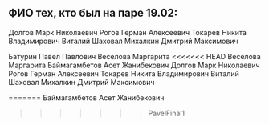 ## ФИО тех, кто был на паре 19.02:

Долгов Марк Николаевич
Рогов Герман Алексеевич
Токарев Никита Владимирович
Виталий Шаховал
Михалкин Дмитрий Максимович

Батурин Павел Павлович
Веселова Маргарита
<<<<<<< HEAD
Веселова Маргарита
Баймагамбетов Асет Жанибекович
Долгов Марк Николаевич
Рогов Герман Алексеевич
Токарев Никита Владимирович
Виталий Шаховал
Михалкин Дмитрий Максимович



=======
Баймагамбетов Асет Жанибекович
>>>>>>> PavelFinal1
